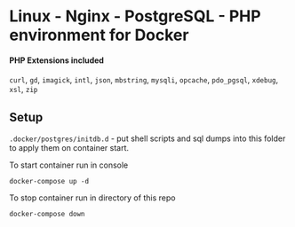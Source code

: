 # Linux - Nginx - PostgreSQL - PHP environment for Docker

#### PHP Extensions included
`curl`, `gd`, `imagick`, `intl`, `json`, `mbstring`, `mysqli`, `opcache`, `pdo_pgsql`, `xdebug`, `xsl`, `zip`

## Setup

`.docker/postgres/initdb.d` - put shell scripts and sql dumps into this folder to apply them on container start.  

To start container run in console

```
docker-compose up -d
```

To stop container run in directory of this repo
```
docker-compose down
```
